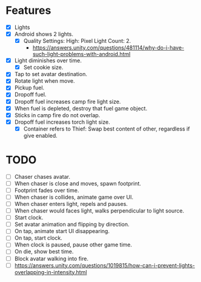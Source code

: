 # Features
- [x] Lights
- [x] Android shows 2 lights.
    - [x] Quality Settings: High: Pixel Light Count: 2.
        - <https://answers.unity.com/questions/481114/why-do-i-have-such-light-problems-with-android.html>
- [x] Light diminishes over time.
    - [x] Set cookie size.
- [x] Tap to set avatar destination.
- [x] Rotate light when move.
- [x] Pickup fuel.
- [x] Dropoff fuel.
- [x] Dropoff fuel increases camp fire light size.
- [x] When fuel is depleted, destroy that fuel game object.
- [x] Sticks in camp fire do not overlap.
- [x] Dropoff fuel increases torch light size.
    - [x] Container refers to Thief: Swap best content of other, regardless if give enabled.

# TODO

- [ ] Chaser chases avatar.
- [ ] When chaser is close and moves, spawn footprint.
- [ ] Footprint fades over time.
- [ ] When chaser is collides, animate game over UI.
- [ ] When chaser enters light, repels and pauses.
- [ ] When chaser would faces light, walks perpendicular to light source.
- [ ] Start clock.
- [ ] Set avatar animation and flipping by direction.
- [ ] On tap, animate start UI disappearing.
- [ ] On tap, start clock.
- [ ] When clock is paused, pause other game time.
- [ ] On die, show best time.
- [ ] Block avatar walking into fire.
- [ ] <https://answers.unity.com/questions/1019815/how-can-i-prevent-lights-overlapping-in-intensity.html>
